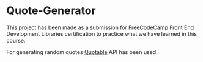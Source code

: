 # Quote-Generator

This project has been made as a submission for [FreeCodeCamp](www.freecodecamp.com) Front End Development Libraries certification to practice what we have learned in this course.

For generating random quotes [Quotable](https://github.com/lukePeavey/quotable) API has been used.
  
